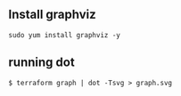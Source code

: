 

## Install graphviz

    sudo yum install graphviz -y 

## running dot 

    $ terraform graph | dot -Tsvg > graph.svg
    
